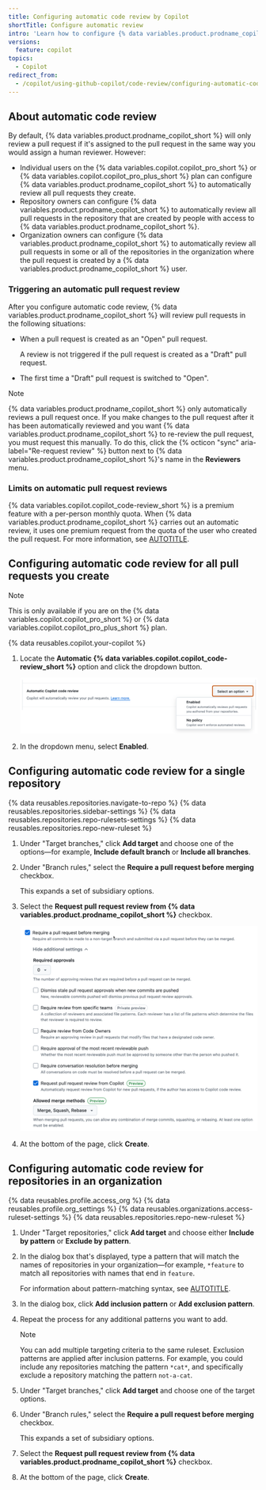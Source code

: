 ```yaml
---
title: Configuring automatic code review by Copilot
shortTitle: Configure automatic review
intro: 'Learn how to configure {% data variables.product.prodname_copilot_short %} to automatically review pull requests.'
versions:
  feature: copilot
topics:
  - Copilot
redirect_from:
  - /copilot/using-github-copilot/code-review/configuring-automatic-code-review-by-copilot
---
```


## About automatic code review

By default, {% data variables.product.prodname_copilot_short %} will only review a pull request if it's assigned to the pull request in the same way you would assign a human reviewer. However:

* Individual users on the {% data variables.copilot.copilot_pro_short %} or {% data variables.copilot.copilot_pro_plus_short %} plan can configure {% data variables.product.prodname_copilot_short %} to automatically review all pull requests they create.
* Repository owners can configure {% data variables.product.prodname_copilot_short %} to automatically review all pull requests in the repository that are created by people with access to {% data variables.product.prodname_copilot_short %}.
* Organization owners can configure {% data variables.product.prodname_copilot_short %} to automatically review all pull requests in some or all of the repositories in the organization where the pull request is created by a {% data variables.product.prodname_copilot_short %} user.

### Triggering an automatic pull request review

After you configure automatic code review, {% data variables.product.prodname_copilot_short %} will review pull requests in the following situations:

* When a pull request is created as an "Open" pull request.

  A review is not triggered if the pull request is created as a "Draft" pull request.

* The first time a "Draft" pull request is switched to "Open".

> [!NOTE]
> {% data variables.product.prodname_copilot_short %} only automatically reviews a pull request once. If you make changes to the pull request after it has been automatically reviewed and you want {% data variables.product.prodname_copilot_short %} to re-review the pull request, you must request this manually. To do this, click the {% octicon "sync" aria-label="Re-request review" %} button next to {% data variables.product.prodname_copilot_short %}'s name in the **Reviewers** menu.

### Limits on automatic pull request reviews

{% data variables.copilot.copilot_code-review_short %} is a premium feature with a per-person monthly quota. When {% data variables.product.prodname_copilot_short %} carries out an automatic review, it uses one premium request from the quota of the user who created the pull request. For more information, see [AUTOTITLE](/copilot/using-github-copilot/code-review/using-copilot-code-review#code-review-monthly-quota).

## Configuring automatic code review for all pull requests you create

> [!NOTE]
> This is only available if you are on the {% data variables.copilot.copilot_pro_short %} or {% data variables.copilot.copilot_pro_plus_short %} plan.

{% data reusables.copilot.your-copilot %}
1. Locate the **Automatic {% data variables.copilot.copilot_code-review_short %}** option and click the dropdown button.

   ![Screenshot of the "Automatic {% data variables.copilot.copilot_code-review_short %}" setting with the dropdown menu displayed.](/assets/images/help/copilot/code-review/automatic-code-review-personal.png)

1. In the dropdown menu, select **Enabled**.

## Configuring automatic code review for a single repository

{% data reusables.repositories.navigate-to-repo %}
{% data reusables.repositories.sidebar-settings %}
{% data reusables.repositories.repo-rulesets-settings %}
{% data reusables.repositories.repo-new-ruleset %}
1. Under "Target branches," click **Add target** and choose one of the options—for example, **Include default branch** or **Include all branches**.
1. Under "Branch rules," select the **Require a pull request before merging** checkbox.

   This expands a set of subsidiary options.

1. Select the **Request pull request review from {% data variables.product.prodname_copilot_short %}** checkbox.

   ![Screenshot of the "Request pull request review from {% data variables.product.prodname_copilot_short %}" branch ruleset option.](/assets/images/help/copilot/code-review/automatic-code-review.png)

1. At the bottom of the page, click **Create**.

## Configuring automatic code review for repositories in an organization

{% data reusables.profile.access_org %}
{% data reusables.profile.org_settings %}
{% data reusables.organizations.access-ruleset-settings %}
{% data reusables.repositories.repo-new-ruleset %}
1. Under "Target repositories," click **Add target** and choose either **Include by pattern** or **Exclude by pattern**.
1. In the dialog box that's displayed, type a pattern that will match the names of repositories in your organization—for example, `*feature` to match all repositories with names that end in `feature`.

   For information about pattern-matching syntax, see [AUTOTITLE](/organizations/managing-organization-settings/creating-rulesets-for-repositories-in-your-organization#using-fnmatch-syntax).

1. In the dialog box, click **Add inclusion pattern** or **Add exclusion pattern**.
1. Repeat the process for any additional patterns you want to add.

   > [!NOTE]
   > You can add multiple targeting criteria to the same ruleset. Exclusion patterns are applied after inclusion patterns. For example, you could include any repositories matching the pattern `*cat*`, and specifically exclude a repository matching the pattern `not-a-cat`.

1. Under "Target branches," click **Add target** and choose one of the target options.
1. Under "Branch rules," select the **Require a pull request before merging** checkbox.

   This expands a set of subsidiary options.

1. Select the **Request pull request review from {% data variables.product.prodname_copilot_short %}** checkbox.
1. At the bottom of the page, click **Create**.
